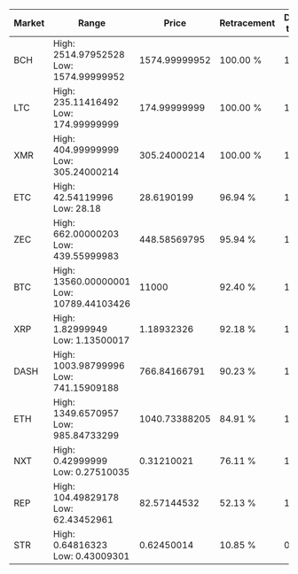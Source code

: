 | Market | Range | Price| Retracement | Doubles to 50% |
| --- | --- | --- | --- | --- |
| BCH | High: 2514.97952528<br />Low: 1574.99999952 | 1574.99999952 | 100.00 % | 1.30 |
| LTC | High: 235.11416492<br />Low: 174.99999999 | 174.99999999 | 100.00 % | 1.17 |
| XMR | High: 404.99999999<br />Low: 305.24000214 | 305.24000214 | 100.00 % | 1.16 |
| ETC | High: 42.54119996<br />Low: 28.18 | 28.6190199 | 96.94 % | 1.24 |
| ZEC | High: 662.00000203<br />Low: 439.55999983 | 448.58569795 | 95.94 % | 1.23 |
| BTC | High: 13560.00000001<br />Low: 10789.44103426 | 11000 | 92.40 % | 1.11 |
| XRP | High: 1.82999949<br />Low: 1.13500017 | 1.18932326 | 92.18 % | 1.25 |
| DASH | High: 1003.98799996<br />Low: 741.15909188 | 766.84166791 | 90.23 % | 1.14 |
| ETH | High: 1349.6570957<br />Low: 985.84733299 | 1040.73388205 | 84.91 % | 1.12 |
| NXT | High: 0.42999999<br />Low: 0.27510035 | 0.31210021 | 76.11 % | 1.13 |
| REP | High: 104.49829178<br />Low: 62.43452961 | 82.57144532 | 52.13 % | 1.01 |
| STR | High: 0.64816323<br />Low: 0.43009301 | 0.62450014 | 10.85 % | 0.00 |
